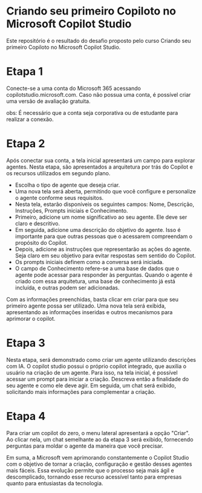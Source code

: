 # Criando seu primeiro Copiloto no Microsoft Copilot Studio
Este repositório é o resultado do desafio proposto pelo curso Criando seu primeiro Copiloto no Microsoft Copilot Studio.
# Etapa 1
Conecte-se a uma conta do Microsoft 365 acessando copilotstudio.microsoft.com. Caso não possua uma conta, é possível criar uma versão de avaliação gratuita.


obs: É necessário que a conta seja corporativa ou de estudante para realizar a conexão.

# Etapa 2

Após conectar sua conta, a tela inicial apresentará um campo para explorar agentes. Nesta etapa, são apresentados a arquitetura por trás do Copilot e os recursos utilizados em segundo plano.


  - Escolha o tipo de agente que deseja criar.
  - Uma nova tela será aberta, permitindo que você configure e personalize o agente conforme seus requisitos.
  - Nesta tela, estarão disponíveis os seguintes campos: Nome, Descrição, Instruções, Prompts iniciais e Conhecimento.
  - Primeiro, adicione um nome significativo ao seu agente. Ele deve ser claro e descritivo.
  - Em seguida, adicione uma descrição do objetivo do agente. Isso é importante para que outras pessoas que o acessarem compreendam o propósito do Copilot.
  - Depois, adicione as instruções que representarão as ações do agente. Seja claro em seu objetivo para evitar respostas sem sentido do Copilot.
  - Os prompts iniciais definem como a conversa será iniciada.
  - O campo de Conhecimento refere-se a uma base de dados que o agente pode acessar para responder às perguntas. Quando o agente é criado com essa arquitetura, uma base de conhecimento já está incluída, e outras podem ser adicionadas.

Com as informações preenchidas, basta clicar em criar para que seu primeiro agente possa ser utilizado. Uma nova tela será exibida, apresentando as informações inseridas e outros mecanismos para aprimorar o copilot.

# Etapa 3

Nesta etapa, será demonstrado como criar um agente utilizando descrições com IA. O copilot studio possui o próprio copilot integrado, que auxilia o usuário na criação de um agente. Para isso, na tela inicial, é possível acessar um prompt para iniciar a criação. Descreva então a finalidade do seu agente e como ele deve agir. Em seguida, um chat será exibido, solicitando mais informações para complementar a criação.

# Etapa 4

Para criar um copilot do zero, o menu lateral apresentará a opção "Criar". Ao clicar nela, um chat semelhante ao da etapa 3 será exibido, fornecendo perguntas para moldar o agente da maneira que você precisar.

Em suma, a Microsoft vem aprimorando constantemente o Copilot Studio com o objetivo de tornar a criação, configuração e gestão desses agentes mais fáceis. Essa evolução permite que o processo seja mais ágil e descomplicado, tornando esse recurso acessível tanto para empresas quanto para entusiastas da tecnologia.
